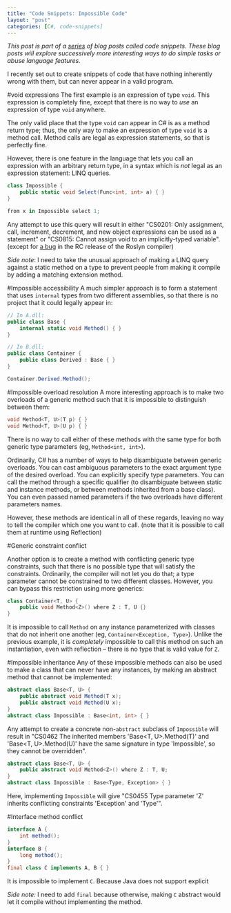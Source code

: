 ```yaml
---
title: "Code Snippets: Impossible Code"
layout: "post"
categories: [C#, code-snippets]
---
```


_This post is part of a [series](/#code-snippets) of blog posts called code snippets.  These blog posts will explore successively more interesting ways to do simple tasks or abuse language features._

I recently set out to create snippets of code that have nothing inherently wrong with them, but can never appear in a valid program.


#void expressions
The first example is an expression of type `void`.  This expression is completely fine, except that there is no way to _use_ an expression of type `void` anywhere.

The only valid place that the type `void` can appear in C# is as a method return type; thus, the only way to make an expression of type `void` is a method call.  Method calls are legal as expression statements, so that is perfectly fine.

However, there is one feature in the language that lets you call an expression with an arbitrary return type, in a syntax which is _not_ legal as an expression statement: LINQ queries.

```csharp
class Impossible {
    public static void Select(Func<int, int> a) { }
}

from x in Impossible select 1;
```

Any attempt to use this query will result in either "CS0201: Only assignment, call, increment, decrement, and new object expressions can be used as a statement" or "CS0815: Cannot assign void to an implicitly-typed variable".  (except for [a bug](https://github.com/dotnet/roslyn/issues/1830) in the RC release of the Roslyn compiler)

_Side note_: I need to take the unusual approach of making a LINQ query against a static method on a type to prevent people from making it compile by adding a matching extension method.

#Impossible accessibility
A much simpler approach is to form a statement that uses `internal` types from two different assemblies, so that there is no project that it could legally appear in:

```csharp
// In A.dll:
public class Base {
    internal static void Method() { }
}

// In B.dll:
public class Container {
    public class Derived : Base { }
}

Container.Derived.Method();
```

#Impossible overload resolution
A more interesting approach is to make two overloads of a generic method such that it is impossible to distinguish between them:


```csharp
void Method<T, U>(T p) { }
void Method<T, U>(U p) { }
```

There is no way to call either of these methods with the same type for both generic type parameters (eg, `Method<int, int>`).

Ordinarily, C# has a number of ways to help disambiguate between generic overloads.  You can cast ambiguous parameters to the exact argument type of the desired overload.  You can explicitly specify type parameters.  You can call the method through a specific qualifier (to disambiguate between static and instance methods, or between methods inherited from a base class).  You can even passed named parameters if the two overloads have different parameters names.

However, these methods are identical in all of these regards, leaving no way to tell the compiler which one you want to call.  (note that it is possible to call them at runtime using Reflection)

#Generic constraint conflict

Another option is to create a method with conflicting generic type constraints, such that there is no possible type that will satisfy the constraints.  Ordinarily, the compiler will not let you do that; a type parameter cannot be constrained to two different classes.  However, you can bypass this restriction using more generics:

```csharp
class Container<T, U> {
	public void Method<Z>() where Z : T, U {}
}
```

It is impossible to call `Method` on any instance parameterized with classes that do not inherit one another (eg, `Container<Exception, Type>`).  Unlike the previous example, it is _completely_ impossible to call this method on such an instantiation, even with reflection &ndash; there is no type that is valid value for `Z`.


#Impossible inheritance
Any of these impossible methods can also be used to make a class that can never have any instances, by making an abstract method that cannot be implemented:

```csharp
abstract class Base<T, U> {
    public abstract void Method(T x);
    public abstract void Method(U x);
}
abstract class Impossible : Base<int, int> { }
```

Any attempt to create a concrete non-`abstract` subclass of `Impossible` will result in "CS0462 The inherited members 'Base<T, U>.Method(T)' and 'Base<T, U>.Method(U)' have the same signature in type 'Impossible', so they cannot be overridden".

```csharp
abstract class Base<T, U> {
    public abstract void Method<Z>() where Z : T, U;
}
abstract class Impossible : Base<Type, Exception> { }
```

Here, implementing `Impossible` will give "CS0455 Type parameter 'Z' inherits conflicting constraints 'Exception' and 'Type'".

#Interface method conflict

```java
interface A {
    int method();
}
interface B {
    long method();
}
final class C implements A, B { }
```

It is impossible to implement `C`.  Because Java does not support explicit 

_Side note:_ I need to add `final` because otherwise, making `C` abstract would let it compile without implementing the method.
